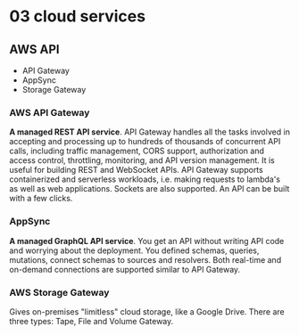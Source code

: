 # 03 cloud services

## AWS API

- API Gateway
- AppSync
- Storage Gateway

### AWS API Gateway

**A managed REST API service**. API Gateway handles all the tasks involved in accepting and processing up to hundreds of thousands of concurrent API calls, including traffic management, CORS support, authorization and access control, throttling, monitoring, and API version management. It is useful for building REST and WebSocket APIs. API Gateway supports containerized and serverless workloads, i.e. making requests to lambda's as well as web applications. Sockets are also supported. An API can be built with a few clicks.

### AppSync

**A managed GraphQL API service**. You get an API without writing API code and worrying about the deployment. You defined schemas, queries, mutations, connect schemas to sources and resolvers. Both real-time and on-demand connections are supported similar to API Gateway.

### AWS Storage Gateway

Gives on-premises "limitless" cloud storage, like a Google Drive. There are three types: Tape, File and Volume Gateway.
